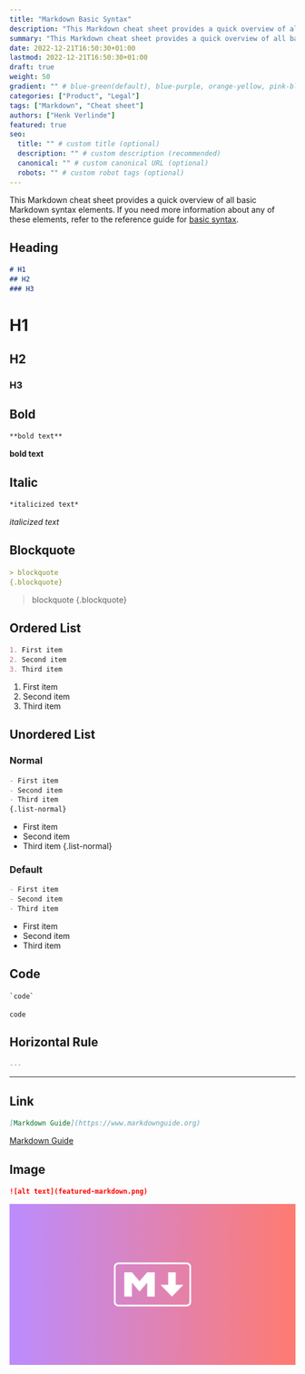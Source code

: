```yaml
---
title: "Markdown Basic Syntax"
description: "This Markdown cheat sheet provides a quick overview of all basic Markdown syntax elements."
summary: "This Markdown cheat sheet provides a quick overview of all basic Markdown syntax elements."
date: 2022-12-21T16:50:30+01:00
lastmod: 2022-12-21T16:50:30+01:00
draft: true
weight: 50
gradient: "" # blue-green(default), blue-purple, orange-yellow, pink-blue, or purple-orange (this setting is only relevant when "images: []")
categories: ["Product", "Legal"]
tags: ["Markdown", "Cheat sheet"]
authors: ["Henk Verlinde"]
featured: true
seo:
  title: "" # custom title (optional)
  description: "" # custom description (recommended)
  canonical: "" # custom canonical URL (optional)
  robots: "" # custom robot tags (optional)
---
```


This Markdown cheat sheet provides a quick overview of all basic Markdown syntax elements. If you need more information about any of these elements, refer to the reference guide for [basic syntax](https://www.markdownguide.org/basic-syntax).

## Heading

```md
# H1
## H2
### H3
```

# H1
## H2
### H3

## Bold

```md
**bold text**
```

**bold text**

## Italic

```md
*italicized text*
```

*italicized text*

## Blockquote

```md
> blockquote
{.blockquote}
```

> blockquote
{.blockquote}

## Ordered List

```md
1. First item
2. Second item
3. Third item
```

1. First item
2. Second item
3. Third item

## Unordered List

### Normal

```md
- First item
- Second item
- Third item
{.list-normal}
```

- First item
- Second item
- Third item
{.list-normal}

### Default

```md
- First item
- Second item
- Third item
```

- First item
- Second item
- Third item

## Code

```bash
`code`
```

`code`

## Horizontal Rule

```md
---
```

---

## Link

```md
[Markdown Guide](https://www.markdownguide.org)
```

[Markdown Guide](https://www.markdownguide.org)

## Image

```md
![alt text](featured-markdown.png)
```

![alt text](featured-markdown.png)

